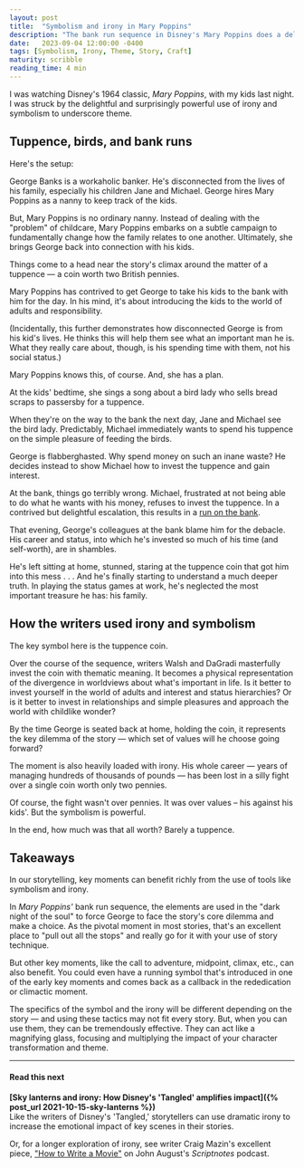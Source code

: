 ```yaml
---
layout: post
title:  "Symbolism and irony in Mary Poppins"
description: "The bank run sequence in Disney's Mary Poppins does a delighful job of illustrating how storytellers can use symbolism and irony to powerfully underscore theme."
date:   2023-09-04 12:00:00 -0400
tags: [Symbolism, Irony, Theme, Story, Craft]
maturity: scribble
reading_time: 4 min
---
```


I was watching Disney's 1964 classic, _Mary Poppins_, with my kids last night. I was struck by the delightful and surprisingly powerful use of irony and symbolism to underscore theme.

## Tuppence, birds, and bank runs

Here's the setup:

George Banks is a workaholic banker. He's disconnected from the lives of his family, especially his children Jane and Michael. George hires Mary Poppins as a nanny to keep track of the kids. 

But, Mary Poppins is no ordinary nanny. Instead of dealing with the "problem" of childcare, Mary Poppins embarks on a subtle campaign to fundamentally change how the family relates to one another. Ultimately, she brings George back into connection with his kids.

Things come to a head near the story's climax around the matter of a tuppence — a coin worth two British pennies.

Mary Poppins has contrived to get George to take his kids to the bank with him for the day. In his mind, it's about introducing the kids to the world of adults and responsibility.

(Incidentally, this further demonstrates how disconnected George is from his kid's lives. He thinks this will help them see what an important man he is. What they really care about, though, is his spending time with them, not his social status.)

Mary Poppins knows this, of course. And, she has a plan.

At the kids' bedtime, she sings a song about a bird lady who sells bread scraps to passersby for a tuppence.

When they're on the way to the bank the next day, Jane and Michael see the bird lady. Predictably, Michael immediately wants to spend his tuppence on the simple pleasure of feeding the birds. 

George is flabberghasted. Why spend money on such an inane waste? He decides instead to show Michael how to invest the tuppence and gain interest.

At the bank, things go terribly wrong. Michael, frustrated at not being able to do what he wants with his money, refuses to invest the tuppence. In a contrived but delightful escalation, this results in a [run on the bank](https://en.wikipedia.org/wiki/Bank_run). 

That evening, George's colleagues at the bank blame him for the debacle. His career and status, into which he's invested so much of his time (and self-worth), are in shambles.

He's left sitting at home, stunned, staring at the tuppence coin that got him into this mess . . . And he's finally starting to understand a much deeper truth. In playing the status games at work, he's neglected the most important treasure he has: his family.

## How the writers used irony and symbolism

The key symbol here is the tuppence coin. 

Over the course of the sequence, writers Walsh and DaGradi masterfully invest the coin with thematic meaning. It becomes a physical representation of the divergence in worldviews about what's important in life. Is it better to invest yourself in the world of adults and interest and status hierarchies? Or is it better to invest in relationships and simple pleasures and approach the world with childlike wonder?

By the time George is seated back at home, holding the coin, it represents the key dilemma of the story — which set of values will he choose going forward?

The moment is also heavily loaded with irony. His whole career — years of managing hundreds of thousands of pounds — has been lost in a silly fight over a single coin worth only two pennies.

Of course, the fight wasn't over pennies. It was over values – his against his kids'. But the symbolism is powerful.

In the end, how much was that all worth? Barely a tuppence.

## Takeaways

In our storytelling, key moments can benefit richly from the use of tools like symbolism and irony. 

In _Mary Poppins'_ bank run sequence, the elements are used in the "dark night of the soul" to force George to face the story's core dilemma and make a choice. As the pivotal moment in most stories, that's an excellent place to "pull out all the stops" and really go for it with your use of story technique. 

But other key moments, like the call to adventure, midpoint, climax, etc., can also benefit. You could even have a running symbol that's introduced in one of the early key moments and comes back as a callback in the rededication or climactic moment.

The specifics of the symbol and the irony will be different depending on the story — and using these tactics may not fit every story. But, when you can use them, they can be tremendously effective. They can act like a magnifying glass, focusing and multiplying the impact of your character transformation and theme.

---

#### Read this next

**[Sky lanterns and irony: How Disney's 'Tangled' amplifies impact]({% post_url 2021-10-15-sky-lanterns %})**    
Like the writers of Disney's 'Tangled,' storytellers can use dramatic irony to increase the emotional impact of key scenes in their stories.

Or, for a longer exploration of irony, see writer Craig Mazin's excellent piece, ["How to Write a Movie"](https://johnaugust.com/2019/how-to-write-a-movie) on John August's _Scriptnotes_ podcast.